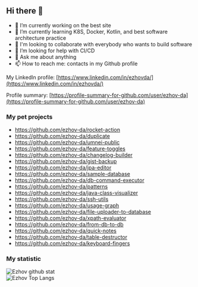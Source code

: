 ## Hi there 👋

- 🔭 I’m currently working on the best site
- 🌱 I’m currently learning K8S, Docker, Kotlin, and best software architecture practice 
- 👯 I'm looking to collaborate with everybody who wants to build software
- 🤔 I’m looking for help with CI/CD
- 💬 Ask me about anything
- 📫 How to reach me: contacts in my Github profile

My LinkedIn profile: [https://www.linkedin.com/in/ezhovda/](https://www.linkedin.com/in/ezhovda/)

Profile summary: [https://profile-summary-for-github.com/user/ezhov-da](https://profile-summary-for-github.com/user/ezhov-da)

### My pet projects
- https://github.com/ezhov-da/rocket-action
- https://github.com/ezhov-da/duplicate
- https://github.com/ezhov-da/umnei-public
- https://github.com/ezhov-da/feature-toggles
- https://github.com/ezhov-da/changelog-builder
- https://github.com/ezhov-da/gist-backup
- https://github.com/ezhov-da/jpa-editor
- https://github.com/ezhov-da/sample-database
- https://github.com/ezhov-da/db-command-executor
- https://github.com/ezhov-da/patterns
- https://github.com/ezhov-da/java-class-visualizer
- https://github.com/ezhov-da/ssh-utils
- https://github.com/ezhov-da/usage-graph
- https://github.com/ezhov-da/file-uploader-to-database
- https://github.com/ezhov-da/xpath-evaluator
- https://github.com/ezhov-da/from-db-to-db
- https://github.com/ezhov-da/quick-notes
- https://github.com/ezhov-da/table-destructor
- https://github.com/ezhov-da/keyboard-fingers

### My statistic

<div align="left">
    <div>
        <a>
            <img alt="Ezhov github stat"
                 src="https://github-readme-stats.vercel.app/api?username=ezhov-da&count_private=true&show_icons=true&theme=dark&include_all_commits=true"/>
        </a>
    </div>
    <div>
        <a>
            <img alt="Ezhov Top Langs"
                 src="https://github-readme-stats.vercel.app/api/top-langs/?username=ezhov-da&layout=compact&theme=dark&exclude_repo=NewSantoline"/>
        </a>
    </div>
</div>
